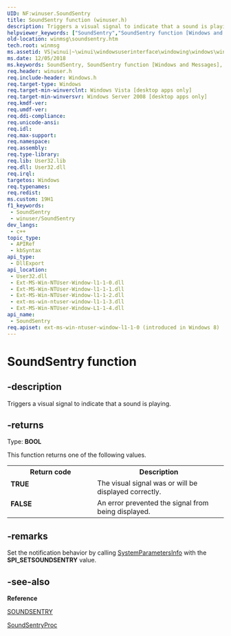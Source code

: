 ```yaml
---
UID: NF:winuser.SoundSentry
title: SoundSentry function (winuser.h)
description: Triggers a visual signal to indicate that a sound is playing.
helpviewer_keywords: ["SoundSentry","SoundSentry function [Windows and Messages]","_win32_SoundSentry","_win32_soundsentry_cpp","winmsg.soundsentry","winui._win32_soundsentry","winuser/SoundSentry"]
old-location: winmsg\soundsentry.htm
tech.root: winmsg
ms.assetid: VS|winui|~\winui\windowsuserinterface\windowing\windows\windowreference\windowfunctions\soundsentry.htm
ms.date: 12/05/2018
ms.keywords: SoundSentry, SoundSentry function [Windows and Messages], _win32_SoundSentry, _win32_soundsentry_cpp, winmsg.soundsentry, winui._win32_soundsentry, winuser/SoundSentry
req.header: winuser.h
req.include-header: Windows.h
req.target-type: Windows
req.target-min-winverclnt: Windows Vista [desktop apps only]
req.target-min-winversvr: Windows Server 2008 [desktop apps only]
req.kmdf-ver: 
req.umdf-ver: 
req.ddi-compliance: 
req.unicode-ansi: 
req.idl: 
req.max-support: 
req.namespace: 
req.assembly: 
req.type-library: 
req.lib: User32.lib
req.dll: User32.dll
req.irql: 
targetos: Windows
req.typenames: 
req.redist: 
ms.custom: 19H1
f1_keywords:
 - SoundSentry
 - winuser/SoundSentry
dev_langs:
 - c++
topic_type:
 - APIRef
 - kbSyntax
api_type:
 - DllExport
api_location:
 - User32.dll
 - Ext-MS-Win-NTUser-Window-l1-1-0.dll
 - Ext-MS-Win-NTUser-Window-l1-1-1.dll
 - Ext-MS-Win-NTUser-Window-l1-1-2.dll
 - ext-ms-win-ntuser-window-l1-1-3.dll
 - Ext-MS-Win-NTUser-Window-L1-1-4.dll
api_name:
 - SoundSentry
req.apiset: ext-ms-win-ntuser-window-l1-1-0 (introduced in Windows 8)
---
```


# SoundSentry function


## -description

Triggers a visual signal to indicate that a sound is playing.



## -returns

Type: <b>BOOL</b>

This function returns one of the following values.

<table>
<tr>
<th>Return code</th>
<th>Description</th>
</tr>
<tr>
<td width="40%">
<dl>
<dt><b>TRUE</b></dt>
</dl>
</td>
<td width="60%">
The visual signal was or will be displayed correctly.

</td>
</tr>
<tr>
<td width="40%">
<dl>
<dt><b>FALSE</b></dt>
</dl>
</td>
<td width="60%">
An error prevented the signal from being displayed.

</td>
</tr>
</table>

## -remarks

Set the notification behavior by calling <a href="/windows/desktop/api/winuser/nf-winuser-systemparametersinfoa">SystemParametersInfo</a> with the <b>SPI_SETSOUNDSENTRY</b> value.

## -see-also

<b>Reference</b>



<a href="/windows/desktop/api/winuser/ns-winuser-soundsentrya">SOUNDSENTRY</a>



<a href="/previous-versions/windows/desktop/legacy/dd373647(v=vs.85)">SoundSentryProc</a>
